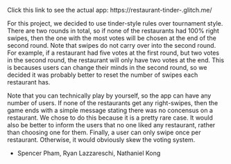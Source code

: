 Click this link to see the actual app: https://restaurant-tinder-.glitch.me/

For this project, we decided to use tinder-style rules over tournament style. There are two rounds in total, so if none of the restaurants had 100% right swipes, then the one with the most votes will be chosen at the end of the second round. Note that swipes do not carry over into the second round. For example, if a restaurant had five votes at the first round, but two votes in the second round, the restaurant will only have two votes at the end. This is becauses users can change their minds in the second round, so we decided it was probably better to reset the number of swipes each restaurant has.

Note that you can technically play by yourself, so the app can have any number of users. If none of the restaurants get any right-swipes, then the game ends with a simple message stating there was no concensus on a restaurant. We chose to do this because it is a pretty rare case. It would also be better to inform the users that no one liked any restaurant, rather than choosing one for them. Finally, a user can only swipe once per restaurant. Otherwise, it would obviously skew the voting system.

- Spencer Pham, Ryan Lazzareschi, Nathaniel Kong
